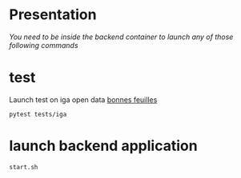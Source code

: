# Presentation
_You need to be inside the backend container to launch any of those following commands_

# test
Launch test on iga open data [bonnes feuilles](https://www.interieur.gouv.fr/Publications/Rapports-de-l-IGA/Bonnes-Feuilles)

`pytest tests/iga`

# launch backend application
`start.sh`
